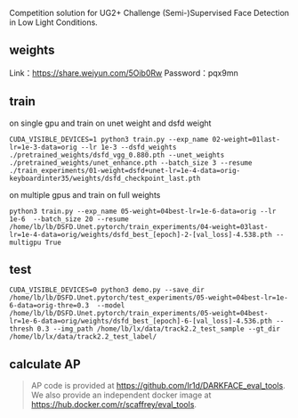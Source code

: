 Competition solution for UG2+ Challenge (Semi-)Supervised Face Detection in Low Light Conditions.

## weights
Link：https://share.weiyun.com/5Oib0Rw Password：pqx9mn

## train

on single gpu and train on unet weight and dsfd weight

```
CUDA_VISIBLE_DEVICES=1 python3 train.py --exp_name 02-weight=01last-lr=1e-3-data=orig --lr 1e-3 --dsfd_weights ./pretrained_weights/dsfd_vgg_0.880.pth --unet_weights ./pretrained_weights/unet_enhance.pth --batch_size 3 --resume ./train_experiments/01-weight=dsfd+unet-lr=1e-4-data=orig-keyboardinter35/weights/dsfd_checkpoint_last.pth
```

on multiple gpus and train on full weights
```
python3 train.py --exp_name 05-weight=04best-lr=1e-6-data=orig --lr 1e-6  --batch_size 20 --resume /home/lb/lb/DSFD.Unet.pytorch/train_experiments/04-weight=03last-lr=1e-4-data=orig/weights/dsfd_best_[epoch]-2-[val_loss]-4.538.pth --multigpu True
```

## test

```
CUDA_VISIBLE_DEVICES=0 python3 demo.py --save_dir /home/lb/lb/DSFD.Unet.pytorch/test_experiments/05-weight=04best-lr=1e-6-data=orig-thre=0.3  --model  /home/lb/lb/DSFD.Unet.pytorch/train_experiments/05-weight=04best-lr=1e-6-data=orig/weights/dsfd_best_[epoch]-6-[val_loss]-4.536.pth --thresh 0.3 --img_path /home/lb/lx/data/track2.2_test_sample --gt_dir /home/lb/lx/data/track2.2_test_label/
```

## calculate AP
>  AP code is provided at https://github.com/Ir1d/DARKFACE_eval_tools. We also provide an independent docker image at https://hub.docker.com/r/scaffrey/eval_tools. 




